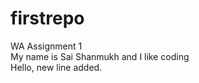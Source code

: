 # firstrepo
WA Assignment 1 <br>
My name is Sai Shanmukh and I like coding <br>
Hello, new line added.
